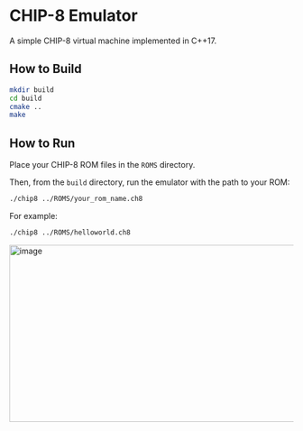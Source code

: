 # CHIP-8 Emulator

A simple CHIP-8 virtual machine implemented in C++17.

## How to Build

```bash
mkdir build
cd build
cmake ..
make
```

## How to Run

Place your CHIP-8 ROM files in the `ROMS` directory.

Then, from the `build` directory, run the emulator with the path to your ROM:

```bash
./chip8 ../ROMS/your_rom_name.ch8
```

For example:

```bash
./chip8 ../ROMS/helloworld.ch8
```

<img width="636" height="314" alt="image" src="https://github.com/user-attachments/assets/5616e7eb-b547-455c-a945-0e1622cfff00" />

